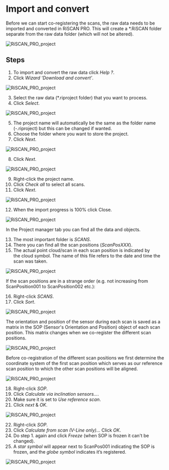 # Import and convert 
Before we can start co-registering the scans, the raw data needs to be imported and converted in RiSCAN PRO. This will create a *.RiSCAN folder separate from the raw data folder (which will not be altered). 

![RiSCAN_PRO_project](./img/02_import_convert-0.png)

## Steps

1. To import and convert the raw data click *Help ?*. 
2. Click *Wizard ‘Download and convert’*.

![RiSCAN_PRO_project](./img/02_import_convert-1.png)

3. Select the raw data (*.riproject folder) that you want to process.
4. Click *Select*.

![RiSCAN_PRO_project](./img/02_import_convert-2.png)

5. The project name will automatically be the same as the folder name (-.riproject) but this can be changed if wanted.
6. Choose the folder where you want to store the project.
7. Click *Next*.

![RiSCAN_PRO_project](./img/02_import_convert-3.png)

8. Click *Next*.

![RiSCAN_PRO_project](./img/02_import_convert-4.png)

9. Right-click the project name.
10. Click *Check all* to select all scans. 
11. Click *Next*.

![RiSCAN_PRO_project](./img/02_import_convert-5.png)

12. When the import progress is 100% click Close.

![RiSCAN_PRO_project](./img/02_import_convert-6.png)

In the Project manager tab you can find all the data and objects. 

13. The most important folder is *SCANS*.
14. There you can find all the scan positions (*ScanPosXXX*).
15. The actual point cloud/scan in each scan position is indicated by the cloud symbol. The name of this file refers to the date and time the scan was taken. 

![RiSCAN_PRO_project](./img/02_import_convert-7.png)

If the scan positions are in a strange order (e.g. not increasing from ScanPosition001 to ScanPosition002 etc.):

16. Right-click *SCANS*. 
17. Click *Sort*.

![RiSCAN_PRO_project](./img/02_import_convert-8.png)

The orientation and position of the sensor during each scan is saved as a matrix in the SOP (Sensor's Orientation and Position) object of each scan position. 
This matrix changes when we co-register the different scan positions.

![RiSCAN_PRO_project](./img/02_import_convert-9.png)

Before co-registration of the different scan positions we first determine the coordinate system of the first scan position which serves as our reference scan position to which the other scan positions will be aligned.

![RiSCAN_PRO_project](./img/02_import_convert-10.png)

18. Right-click *SOP*.
19. Click *Calculate via inclination sensors...*. 
20. Make sure it is set to *Use reference scan*.
21. Click *next* & *OK*.

![RiSCAN_PRO_project](./img/02_import_convert-11.png)

22. Right-click *SOP*.
23. Click *Calculate from scan (V-Line only)…* Click *OK*.
24. Do step 1. again and click *Freeze* (when SOP is frozen it can't be changed).
25. A *star symbol* will appear next to ScanPos001 indicating the SOP is frozen, and the *globe symbol* indicates it’s registered.

![RiSCAN_PRO_project](./img/02_import_convert-12.png)
